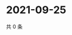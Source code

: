 # 2021-09-25

共 0 条

<!-- BEGIN -->
<!-- 最后更新时间 Sat Sep 25 2021 20:22:18 GMT+0800 (China Standard Time) -->

<!-- END -->
